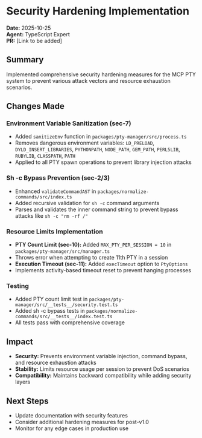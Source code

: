 # Security Hardening Implementation

**Date:** 2025-10-25  
**Agent:** TypeScript Expert  
**PR:** [Link to be added]

## Summary

Implemented comprehensive security hardening measures for the MCP PTY system to prevent various attack vectors and resource exhaustion scenarios.

## Changes Made

### Environment Variable Sanitization (sec-7)
- Added `sanitizeEnv` function in `packages/pty-manager/src/process.ts`
- Removes dangerous environment variables: `LD_PRELOAD`, `DYLD_INSERT_LIBRARIES`, `PYTHONPATH`, `NODE_PATH`, `GEM_PATH`, `PERL5LIB`, `RUBYLIB`, `CLASSPATH`, `PATH`
- Applied to all PTY spawn operations to prevent library injection attacks

### Sh -c Bypass Prevention (sec-2/3)
- Enhanced `validateCommandAST` in `packages/normalize-commands/src/index.ts`
- Added recursive validation for `sh -c` command arguments
- Parses and validates the inner command string to prevent bypass attacks like `sh -c "rm -rf /"`

### Resource Limits Implementation
- **PTY Count Limit (sec-10):** Added `MAX_PTY_PER_SESSION = 10` in `packages/pty-manager/src/manager.ts`
- Throws error when attempting to create 11th PTY in a session
- **Execution Timeout (sec-11):** Added `execTimeout` option to `PtyOptions`
- Implements activity-based timeout reset to prevent hanging processes

### Testing
- Added PTY count limit test in `packages/pty-manager/src/__tests__/security.test.ts`
- Added sh -c bypass tests in `packages/normalize-commands/src/__tests__/index.test.ts`
- All tests pass with comprehensive coverage

## Impact

- **Security:** Prevents environment variable injection, command bypass, and resource exhaustion attacks
- **Stability:** Limits resource usage per session to prevent DoS scenarios
- **Compatibility:** Maintains backward compatibility while adding security layers

## Next Steps

- Update documentation with security features
- Consider additional hardening measures for post-v1.0
- Monitor for any edge cases in production use